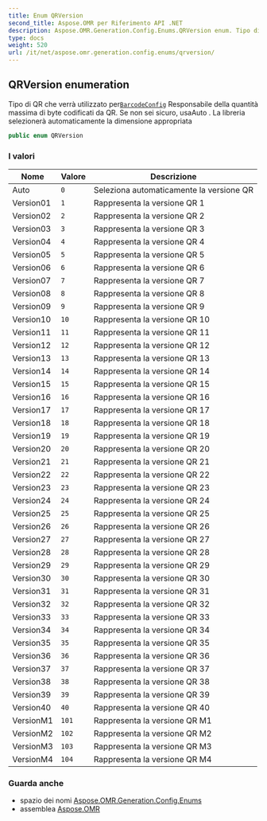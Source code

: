 ```yaml
---
title: Enum QRVersion
second_title: Aspose.OMR per Riferimento API .NET
description: Aspose.OMR.Generation.Config.Enums.QRVersion enum. Tipo di QR che verrà utilizzato perBarcodeConfig Responsabile della quantità massima di byte codificati da QR. Se non sei sicuro usaAuto . La libreria selezionerà automaticamente la dimensione appropriata
type: docs
weight: 520
url: /it/net/aspose.omr.generation.config.enums/qrversion/
---
```

## QRVersion enumeration

Tipo di QR che verrà utilizzato per[`BarcodeConfig`](../../aspose.omr.generation.config.elements/barcodeconfig/) Responsabile della quantità massima di byte codificati da QR. Se non sei sicuro, usaAuto . La libreria selezionerà automaticamente la dimensione appropriata

```csharp
public enum QRVersion
```

### I valori

| Nome | Valore | Descrizione |
| --- | --- | --- |
| Auto | `0` | Seleziona automaticamente la versione QR |
| Version01 | `1` | Rappresenta la versione QR 1 |
| Version02 | `2` | Rappresenta la versione QR 2 |
| Version03 | `3` | Rappresenta la versione QR 3 |
| Version04 | `4` | Rappresenta la versione QR 4 |
| Version05 | `5` | Rappresenta la versione QR 5 |
| Version06 | `6` | Rappresenta la versione QR 6 |
| Version07 | `7` | Rappresenta la versione QR 7 |
| Version08 | `8` | Rappresenta la versione QR 8 |
| Version09 | `9` | Rappresenta la versione QR 9 |
| Version10 | `10` | Rappresenta la versione QR 10 |
| Version11 | `11` | Rappresenta la versione QR 11 |
| Version12 | `12` | Rappresenta la versione QR 12 |
| Version13 | `13` | Rappresenta la versione QR 13 |
| Version14 | `14` | Rappresenta la versione QR 14 |
| Version15 | `15` | Rappresenta la versione QR 15 |
| Version16 | `16` | Rappresenta la versione QR 16 |
| Version17 | `17` | Rappresenta la versione QR 17 |
| Version18 | `18` | Rappresenta la versione QR 18 |
| Version19 | `19` | Rappresenta la versione QR 19 |
| Version20 | `20` | Rappresenta la versione QR 20 |
| Version21 | `21` | Rappresenta la versione QR 21 |
| Version22 | `22` | Rappresenta la versione QR 22 |
| Version23 | `23` | Rappresenta la versione QR 23 |
| Version24 | `24` | Rappresenta la versione QR 24 |
| Version25 | `25` | Rappresenta la versione QR 25 |
| Version26 | `26` | Rappresenta la versione QR 26 |
| Version27 | `27` | Rappresenta la versione QR 27 |
| Version28 | `28` | Rappresenta la versione QR 28 |
| Version29 | `29` | Rappresenta la versione QR 29 |
| Version30 | `30` | Rappresenta la versione QR 30 |
| Version31 | `31` | Rappresenta la versione QR 31 |
| Version32 | `32` | Rappresenta la versione QR 32 |
| Version33 | `33` | Rappresenta la versione QR 33 |
| Version34 | `34` | Rappresenta la versione QR 34 |
| Version35 | `35` | Rappresenta la versione QR 35 |
| Version36 | `36` | Rappresenta la versione QR 36 |
| Version37 | `37` | Rappresenta la versione QR 37 |
| Version38 | `38` | Rappresenta la versione QR 38 |
| Version39 | `39` | Rappresenta la versione QR 39 |
| Version40 | `40` | Rappresenta la versione QR 40 |
| VersionM1 | `101` | Rappresenta la versione QR M1 |
| VersionM2 | `102` | Rappresenta la versione QR M2 |
| VersionM3 | `103` | Rappresenta la versione QR M3 |
| VersionM4 | `104` | Rappresenta la versione QR M4 |

### Guarda anche

* spazio dei nomi [Aspose.OMR.Generation.Config.Enums](../../aspose.omr.generation.config.enums/)
* assemblea [Aspose.OMR](../../)


